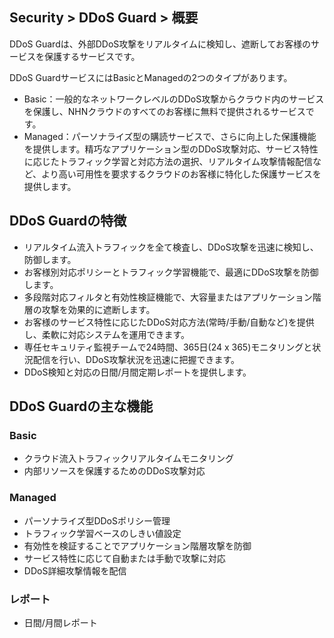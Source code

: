 ## Security > DDoS Guard > 概要

DDoS Guardは、外部DDoS攻撃をリアルタイムに検知し、遮断してお客様のサービスを保護するサービスです。

DDoS GuardサービスにはBasicとManagedの2つのタイプがあります。

- Basic：一般的なネットワークレベルのDDoS攻撃からクラウド内のサービスを保護し、NHNクラウドのすべてのお客様に無料で提供されるサービスです。
- Managed：パーソナライズ型の購読サービスで、さらに向上した保護機能を提供します。精巧なアプリケーション型のDDoS攻撃対応、サービス特性に応じたトラフィック学習と対応方法の選択、リアルタイム攻撃情報配信など、より高い可用性を要求するクラウドのお客様に特化した保護サービスを提供します。

## DDoS Guardの特徴

* リアルタイム流入トラフィックを全て検査し、DDoS攻撃を迅速に検知し、防御します。 
* お客様別対応ポリシーとトラフィック学習機能で、最適にDDoS攻撃を防御します。
* 多段階対応フィルタと有効性検証機能で、大容量またはアプリケーション階層の攻撃を効果的に遮断します。
* お客様のサービス特性に応じたDDoS対応方法(常時/手動/自動など)を提供し、柔軟に対応システムを運用できます。 
* 専任セキュリティ監視チームで24時間、365日(24 x 365)モニタリングと状況配信を行い、DDoS攻撃状況を迅速に把握できます。
* DDoS検知と対応の日間/月間定期レポートを提供します。 

## DDoS Guardの主な機能

### Basic

* クラウド流入トラフィックリアルタイムモニタリング
* 内部リソースを保護するためのDDoS攻撃対応

### Managed

* パーソナライズ型DDoSポリシー管理
* トラフィック学習ベースのしきい値設定
* 有効性を検証することでアプリケーション階層攻撃を防御
* サービス特性に応じて自動または手動で攻撃に対応
* DDoS詳細攻撃情報を配信

### レポート

* 日間/月間レポート
